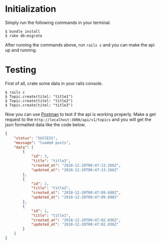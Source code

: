 # Initialization
Simply run the following commands in your terminal.

```
$ bundle install
$ rake db:migrate
```

After running the commands above, run `rails s` and you can make the api up and running.

# Testing 
First of all, crate some data in your rails console.

```console
$ rails c
$ Topic.create(titel: "title1")
$ Topic.create(titel: "title2")
$ Topic.create(titel: "title3")
```

Now you can use [Postman](https://www.getpostman.com/) to test if the api is working properly.
Make a get request to the `http://localhost:3000/api/v1/topics` and you will get the json formatted data like the code below.

```json
{
    "status": "SUCCESS",
    "message": "loaded posts",
    "data": [
        {
            "id": 3,
            "title": "title3",
            "created_at": "2018-12-20T00:47:13.266Z",
            "updated_at": "2018-12-20T00:47:13.266Z"
        },
        {
            "id": 2,
            "title": "title2",
            "created_at": "2018-12-20T00:47:09.688Z",
            "updated_at": "2018-12-20T00:47:09.688Z"
        },
        {
            "id": 1,
            "title": "title1",
            "created_at": "2018-12-20T00:47:02.036Z",
            "updated_at": "2018-12-20T00:47:02.036Z"
        }
    ]
}
```

